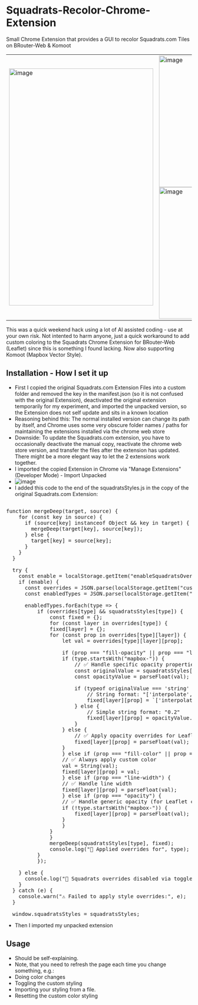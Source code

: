 # Squadrats-Recolor-Chrome-Extension
Small Chrome Extension that provides a GUI to recolor Squadrats.com Tiles on BRouter-Web & Komoot

<table>
  <tr>
    <td width="45%">
      <img width="391" height="643" alt="image" src="https://github.com/user-attachments/assets/fcb0d357-5c16-4d8b-9294-dc1e0dfe7ab8" />
      <!--<img src="https://github.com/user-attachments/assets/121df889-b792-440a-a55d-a4a8a08225a3"/>-->
      <!-- <img src="https://github.com/user-attachments/assets/1619bf1d-dece-4f55-a0e4-251879bf2cd4"/> -->
    </td>
    <td width="55%">
      <img width="446" height="357" alt="image" src="https://github.com/user-attachments/assets/95ef8588-9545-4f57-abe3-d4317b965e53" />
      <!-- <img src="https://github.com/user-attachments/assets/10c8a59f-7023-4203-9871-0d068c6e97f6"/> -->
      <br/>
      <img width="446" height="357" alt="image" src="https://github.com/user-attachments/assets/6f63bbd4-c253-4fcf-965b-98a84605a02e" />
      <!-- <img src="https://github.com/user-attachments/assets/8eeab066-ee2d-4edb-a779-cee8dd9fb368"/> -->
    </td>
  </tr>
</table>



<!--
| ![image](https://github.com/user-attachments/assets/1619bf1d-dece-4f55-a0e4-251879bf2cd4) | ![image](https://github.com/user-attachments/assets/10c8a59f-7023-4203-9871-0d068c6e97f6) ![image](https://github.com/user-attachments/assets/8eeab066-ee2d-4edb-a779-cee8dd9fb368) |
|-------------------------------------------------------------------------------------------|-------------------------------------------------------------------------------------------|
-->

This was a quick weekend hack using a lot of AI assisted coding - use at your own risk.
Not intented to harm anyone, just a quick workaround to add custom coloring to the Squadrats Chrome Extension for BRouter-Web (Leaflet) since this is something I found lacking. 
Now also supporting Komoot (Mapbox Vector Style).

## Installation - How I set it up

- First I copied the original Squadrats.com Extension Files into a custom folder and removed the key in the manifest.json (so it is not confused with the original Extension), deactivated the original extension temporarily for my experiment, and imported the unpacked version, so the Extension does not self update and sits in a known location
- Reasoning behind this: The normal installed version can change its path by itself, and Chrome uses some very obscure folder names / paths for maintaining the extensions installed via the chrome web store
- Downside: To update the Squadrats.com extension, you have to occasionally deactivate the manual copy, reactivate the chrome web store version, and transfer the files after the extension has updated. There might be a more elegant way to let the 2 extensions work together.
- I imported the copied Extension in Chrome via "Manage Extensions" (Developer Mode) - Import Unpacked
- ![image](https://github.com/user-attachments/assets/4462b532-613a-423b-af3e-df74564a2b59)
- I added this code to the end of the squadratsStyles.js in the copy of the original Squadrats.com Extension:

<pre>

function mergeDeep(target, source) {
    for (const key in source) {
      if (source[key] instanceof Object && key in target) {
        mergeDeep(target[key], source[key]);
      } else {
        target[key] = source[key];
      }
    }
  }
  
  try {
    const enable = localStorage.getItem("enableSquadratsOverrides") === "true";
    if (enable) {
      const overrides = JSON.parse(localStorage.getItem("customSquadratsStyles") || "{}");
      const enabledTypes = JSON.parse(localStorage.getItem("enabledSquadratsTypes") || "[]");
  
      enabledTypes.forEach(type => {
          if (overrides[type] && squadratsStyles[type]) {
              const fixed = {};
              for (const layer in overrides[type]) {
              fixed[layer] = {};
              for (const prop in overrides[type][layer]) {
                  let val = overrides[type][layer][prop];
  
                  if (prop === "fill-opacity" || prop === "line-opacity") {
                  if (type.startsWith("mapbox-")) {
                      // ✅ Handle specific opacity properties for Mapbox
                      const originalValue = squadratsStyles[type][layer]?.[prop];
                      const opacityValue = parseFloat(val);
                      
                      if (typeof originalValue === 'string' && originalValue.includes('interpolate')) {
                          // String format: "['interpolate',['linear'],['zoom'],11,1,14,0.2]"
                          fixed[layer][prop] = `['interpolate',['linear'],['zoom'],0,${opacityValue},22,${opacityValue}]`;
                      } else {
                          // Simple string format: "0.2"
                          fixed[layer][prop] = opacityValue.toString();
                      }
                  } else {
                      // ✅ Apply opacity overrides for Leaflet
                      fixed[layer][prop] = parseFloat(val);
                  }
                  } else if (prop === "fill-color" || prop === "line-color") {
                  // ✅ Always apply custom color
                  val = String(val);
                  fixed[layer][prop] = val;
                  } else if (prop === "line-width") {
                  // ✅ Handle line width
                  fixed[layer][prop] = parseFloat(val);
                  } else if (prop === "opacity") {
                  // ✅ Handle generic opacity (for Leaflet compatibility)
                  if (!type.startsWith("mapbox-")) {
                      fixed[layer][prop] = parseFloat(val);
                  }
                  }
              }
              }
              mergeDeep(squadratsStyles[type], fixed);
              console.log("🎨 Applied overrides for", type);
          }
          });
  
    } else {
      console.log("🎨 Squadrats overrides disabled via toggle");
    }
  } catch (e) {
    console.warn("⚠️ Failed to apply style overrides:", e);
  }
  
  window.squadratsStyles = squadratsStyles;
</pre>


- Then I imported my unpacked extension

## Usage

- Should be self-explaining.
- Note, that you need to refresh the page each time you change something, e.g.:
- Doing color changes
- Toggling the custom styling
- Importing your styling from a file.
- Resetting the custom color styling

